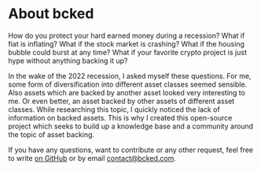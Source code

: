 # About bcked

How do you protect your hard earned money during a recession? What if fiat is inflating?
What if the stock market is crashing? What if the housing bubble could burst at any time?
What if your favorite crypto project is just hype without anything backing it up?

In the wake of the 2022 recession, I asked myself these questions. For me, some form of
diversification into different asset classes seemed sensible. Also assets which are backed
by another asset looked very interesting to me. Or even better, an asset backed by other
assets of different asset classes. While researching this topic, I quickly noticed the lack
of information on backed assets. This is why I created this open-source project which seeks
to build up a knowledge base and a community around the topic of asset backing.

If you have any questions, want to contribute or any other request, feel free to write [on GitHub](https://github.com/Spenhouet/bcked/discussions) or by email [contact@bcked.com](mailto:contact@bcked.com).
